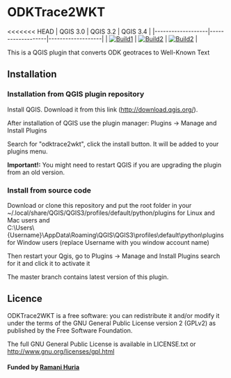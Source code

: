 ODKTrace2WKT 
=======


<<<<<<< HEAD
| QGIS 3.0          | QGIS 3.2          | QGIS 3.4          |
|-------------------|-------------------|-------------------|
| [![Build1][1]][7] | [![Build2][2]][7] | [![Build2][3]][7] | 

[1]: https://travis-matrix-badges.herokuapp.com/repos/ResilientDar/odktrace2wkt/branches/master/1
[2]: https://travis-matrix-badges.herokuapp.com/repos/ResilientDar/odktrace2wkt/branches/master/2
[3]: https://travis-matrix-badges.herokuapp.com/repos/ResilientDar/odktrace2wkt/branches/master/3
[7]: https://travis-ci.org/ResilientDar/odktrace2wkt


This is a QGIS plugin that converts ODK geotraces to Well-Known Text

## Installation

### Installation from QGIS plugin repository

Install QGIS. Download it from this link (http://download.qgis.org/).

After installation of QGIS use the plugin manager: Plugins -> Manage and Install Plugins

Search for "odktrace2wkt", click the install button. It will be added to your plugins menu.

**Important!:** You might need to restart QGIS if you are upgrading the plugin from an old version.

### Install from source code

Download or clone this repository and put the root folder in your
~/.local/share/QGIS/QGIS3/profiles/default/python/plugins for Linux and Mac users and \
C:\Users\\{Username}\AppData\Roaming\QGIS\QGIS3\profiles\default\python\plugins for Window users (replace Username with you window account name)

Then restart your Qgis, go to Plugins -> Manage and Install Plugins search for it and click it to activate it

The master branch contains latest version of this plugin.


## Licence

ODKTrace2WKT is a free software: you can redistribute it and/or modify it under the terms of the GNU General Public License version 2 (GPLv2) as published by the Free Software Foundation.

The full GNU General Public License is available in LICENSE.txt or http://www.gnu.org/licenses/gpl.html


#### Funded by [Ramani Huria](http://ramanihuria.org/)
